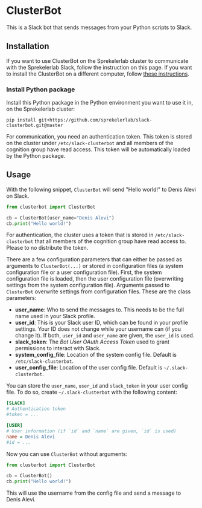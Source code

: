 # ClusterBot
This is a Slack bot that sends messages from your Python scripts to Slack.

## Installation
If you want to use ClusterBot on the Sprekelerlab cluster to
communicate with the Sprekelerlab Slack, follow
the instruction on this page. If you want to install the ClusterBot on a
different computer, follow [these instructions](https://github.com/sprekelerlab/slack-clusterbot/wiki/Installation).

### Install Python package
Install this Python package in the Python environment you want to use it
   in, on the Sprekelerlab cluster:
  ```
  pip install git+https://github.com/sprekelerlab/slack-clusterbot.git@master
  ```
For communication, you need an authentication token. This token is stored on
the cluster under `/etc/slack-clusterbot` and all members of the cognition
group have read access. This token will be automatically loaded by the Python
package.

## Usage
With the following snippet, `ClusterBot` will send "Hello world!" to Denis
Alevi on Slack.
```python
from clusterbot import ClusterBot

cb = ClusterBot(user_name="Denis Alevi")
cb.print("Hello world!")
```
For authentication, the cluster uses a token that is stored in
`/etc/slack-clusterbot` that all members of the cognition group have read
access to. Please to no distribute the token.

There are a few configuration parameters that can either be passed as
arguments to `ClusterBot(...)` or stored in configuration files (a system
configuration file or a user configuration file). First, the system
configuration file is loaded, then the user configuration file (overwriting
settings from the system configuration file). Arguments passed to `ClusterBot`
overwrite settings from configuration files. These are the class parameters:
- **user_name**: Who to send the messages to. This needs to be the full name
  used in your Slack profile.
- **user_id**: This is your Slack user ID, which can be found in your profile
  settings. Your ID does not change while your username can (if you change
  it). If both, `user_id` and `user_name` are given, the `user_id` is used.
- **slack_token**: The *Bot User OAuth Access Token* used to grant permissions
  to interact with Slack.
- **system_config_file**: Location of the system config file. Default is
  `/etc/slack-clusterbot`.
- **user_config_file**: Location of the user config file. Default is
  `~/.slack-clusterbot`.

You can store the `user_name`, `user_id` and `slack_token` in your user config file.
To do so, create `~/.slack-clusterbot` with the following content:
```ini
[SLACK]
# Authentication token
#token = ...

[USER]
# User information (if `id` and `name` are given, `id` is used)
name = Denis Alevi
#id = ...
```
Now you can use `ClusterBot` without arguments:
```python
from clusterbot import ClusterBot

cb = ClusterBot()
cb.print("Hello world!")
```
This will use the username from the config file and send a message to Denis Alevi.
